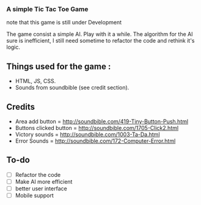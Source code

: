 ### A simple Tic Tac Toe Game
note that this game is still under Development

The game consist a simple AI. Play with it a while. 
The algorithm for the AI sure is inefficient, I still need sometime to refactor the code and rethink it's logic.

## Things used for the game :

 - HTML, JS, CSS.
 - Sounds from soundbible (see credit section).

## Credits

- Area add button = http://soundbible.com/419-Tiny-Button-Push.html
- Buttons clicked button = http://soundbible.com/1705-Click2.html
- Victory sounds = http://soundbible.com/1003-Ta-Da.html
- Error Sounds = http://soundbible.com/172-Computer-Error.html

## To-do
 - [ ] Refactor the code
 - [ ] Make AI more efficient
 - [ ] better user interface
 - [ ] Mobile support
